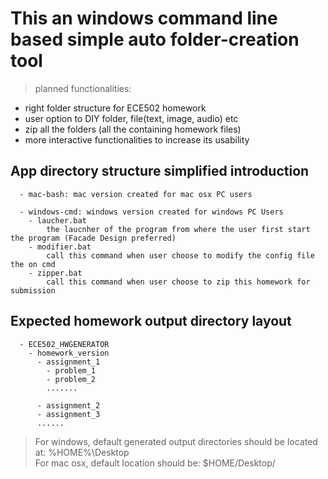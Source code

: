 # This an windows command line based simple auto folder-creation tool
> planned functionalities:
  - right folder structure for ECE502 homework
  - user option to DIY folder, file(text, image, audio) etc
  - zip all the folders (all the containing homework files)
  - more interactive functionalities to increase its usability

## App directory structure simplified introduction
```
  - mac-bash: mac version created for mac osx PC users
  
  - windows-cmd: windows version created for windows PC Users
    - laucher.bat
        the laucnher of the program from where the user first start the program (Facade Design preferred)
    - modifier.bat
        call this command when user choose to modify the config file the on cmd
    - zipper.bat
        call this command when user choose to zip this homework for submission
```

## Expected homework output directory layout
```
  - ECE502_HWGENERATOR
    - homework_version
      - assignment_1
        - problem_1
        - problem_2
        .......

      - assignment_2
      - assignment_3
      ......
```

> For windows, default generated output directories should be located at: %HOME%\Desktop\
> For mac osx, default location should be: $HOME/Desktop/
